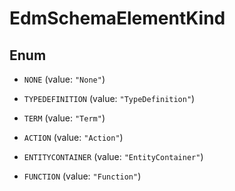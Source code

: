 

# EdmSchemaElementKind

## Enum


* `NONE` (value: `"None"`)

* `TYPEDEFINITION` (value: `"TypeDefinition"`)

* `TERM` (value: `"Term"`)

* `ACTION` (value: `"Action"`)

* `ENTITYCONTAINER` (value: `"EntityContainer"`)

* `FUNCTION` (value: `"Function"`)




